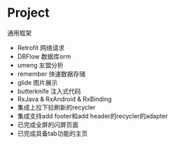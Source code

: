 # Project
通用框架


* Retrofit 网络请求
* DBFlow   数据库orm
* umeng    友盟分析
* remember 快速数据存储
* glide    图片展示
* butterknife  注入式代码
* RxJava & RxAndroid & RxBinding
* 集成上拉下拉刷新的recycler
* 集成支持add footer和add header的recycler的adapter
* 已完成全屏的闪屏页面
* 已完成具备tab功能的主页
